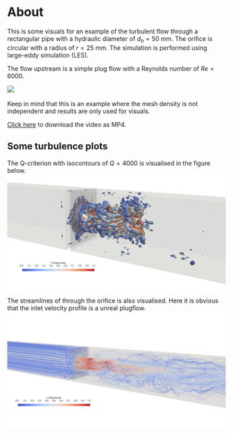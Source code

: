 # About
This is some visuals for an example of the turbulent flow through a rectangular pipe with a hydraulic diameter of $d_h=50$ mm.
The orifice is circular with a radius of $r=25$ mm. The simulation is performed using large-eddy simulation (LES).

The flow upstream is a simple plug flow with a Reynolds number of $Re=6000$.

![](../visuals/orifice.gif)

Keep in mind that this is an example where the mesh density is not independent and results are only used for visuals.

[Click here]() to download the video as MP4.

## Some turbulence plots
The Q-criterion with isocontours of $Q=4000$ is visualised in the figure below.
![](../visuals/Qcriterion_4000.png)

The streamlines of through the orifice is also visualised. Here it is obvious that the inlet velocity profile is a unreal plugflow.
![](../visuals/streamlines.png)
